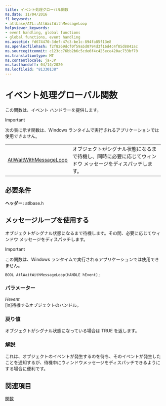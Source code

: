 ```yaml
---
title: イベント処理グローバル関数
ms.date: 11/04/2016
f1_keywords:
- atlbase/ATL::AtlWaitWithMessageLoop
helpviewer_keywords:
- event handling, global functions
- global functions, event handling
ms.assetid: fd674470-3def-47c3-be1c-894fa85f13e8
ms.openlocfilehash: f2f8269dcf0f59a5d0794d3f16d4c4f85d8841ac
ms.sourcegitcommit: c123cc76bb2b6c5cde6f4c425ece420ac733bf70
ms.translationtype: MT
ms.contentlocale: ja-JP
ms.lasthandoff: 04/14/2020
ms.locfileid: "81330138"
---
```

# <a name="event-handling-global-functions"></a>イベント処理グローバル関数

この関数は、イベント ハンドラーを提供します。

> [!IMPORTANT]
> 次の表に示す関数は、Windows ランタイムで実行されるアプリケーションでは使用できません。

|||
|-|-|
|[AtlWaitWithMessageLoop](#atlwaitwithmessageloop)|オブジェクトがシグナル状態になるまで待機し、同時に必要に応じてウィンドウ メッセージをディスパッチします。|

## <a name="requirements"></a>必要条件

**ヘッダー:** atlbase.h

## <a name="atlwaitwithmessageloop"></a><a name="atlwaitwithmessageloop"></a>メッセージループを使用する

オブジェクトがシグナル状態になるまで待機します。その間、必要に応じてウィンドウ メッセージをディスパッチします。

> [!IMPORTANT]
> この関数は、Windows ランタイムで実行されるアプリケーションでは使用できません。

```
BOOL AtlWaitWithMessageLoop(HANDLE hEvent);
```

### <a name="parameters"></a>パラメーター

*Hevent*<br/>
[in]待機するオブジェクトのハンドル。

### <a name="return-value"></a>戻り値

オブジェクトがシグナル状態になっている場合は TRUE を返します。

### <a name="remarks"></a>解説

これは、オブジェクトのイベントが発生するのを待ち、そのイベントが発生したことを通知するが、待機中にウィンドウメッセージをディスパッチできるようにする場合に便利です。

## <a name="see-also"></a>関連項目

[関数](../../atl/reference/atl-functions.md)
